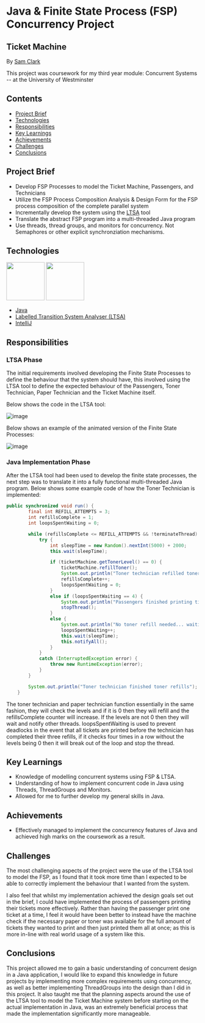 # Java & Finite State Process (FSP) Concurrency Project
## Ticket Machine
By [Sam Clark](https://github.com/SamC95)

This project was coursework for my third year module: Concurrent Systems -- at the University of Westminster 

## Contents
* [Project Brief](https://github.com/SamC95/TicketMachine_JavaConcurrency#project-brief)
* [Technologies](https://github.com/SamC95/TicketMachine_JavaConcurrency#technologies)
* [Responsibilities](https://github.com/SamC95/TicketMachine_JavaConcurrency#responsibilities)
* [Key Learnings](https://github.com/SamC95/TicketMachine_JavaConcurrency#key-learnings)
* [Achievements](https://github.com/SamC95/TicketMachine_JavaConcurrency#achievements)
* [Challenges](https://github.com/SamC95/TicketMachine_JavaConcurrency#challenges)
* [Conclusions](https://github.com/SamC95/TicketMachine_JavaConcurrency#conclusions)

## Project Brief
* Develop FSP Processes to model the Ticket Machine, Passengers, and Technicians
* Utilize the FSP Process Composition Analysis & Design Form for the FSP process composition of the complete parallel system
* Incrementally develop the system using the [LTSA](https://www.doc.ic.ac.uk/ltsa/) tool
* Translate the abstract FSP program into a multi-threaded Java program
* Use threads, thread groups, and monitors for concurrency. Not Semaphores or other explicit synchronziation mechanisms.

## Technologies

<p float="left">
  <img src="https://raw.githubusercontent.com/yurijserrano/Github-Profile-Readme-Logos/042e36c55d4d757621dedc4f03108213fbb57ec4/programming%20languages/java.svg" width="100" />
  <img src="https://raw.githubusercontent.com/yurijserrano/Github-Profile-Readme-Logos/042e36c55d4d757621dedc4f03108213fbb57ec4/ides/intellij.svg" width="100" />
</p>

* [Java](https://dev.java/)
* [Labelled Transition System Analyser (LTSA)](https://www.doc.ic.ac.uk/ltsa/)
* [IntelliJ](https://www.jetbrains.com/idea/)

## Responsibilities

### LTSA Phase

The initial requirements involved developing the Finite State Processes to define the behaviour that the system should have, this involved using the LTSA tool to define the expected behaviour of the Passengers, Toner Technician, Paper Technician and the Ticket Machine itself. 

Below shows the code in the LTSA tool: 

![image](https://github.com/SamC95/TicketMachine_JavaConcurrency/assets/132593571/078ee3d4-fb24-41d2-b59d-b8eb4a98f706)

Below shows an example of the animated version of the Finite State Processes: 

![image](https://github.com/SamC95/TicketMachine_JavaConcurrency/assets/132593571/32918ec3-4dde-4b34-9ba4-838d274b329b)


### Java Implementation Phase

After the LTSA tool had been used to develop the finite state processes, the next step was to translate it into a fully functional multi-threaded Java program. Below shows some example code of how the Toner Technician is implemented: 

```java
public synchronized void run() {
        final int REFILL_ATTEMPTS = 3;
        int refillsComplete = 1;
        int loopsSpentWaiting = 0;

        while (refillsComplete <= REFILL_ATTEMPTS && !terminateThread) {
            try {
                int sleepTime = new Random().nextInt(5000) + 2000;
                this.wait(sleepTime);

                if (ticketMachine.getTonerLevel() == 0) {
                    ticketMachine.refillToner();
                    System.out.println("Toner technician refilled toner (Refill " + refillsComplete + ")");
                    refillsComplete++;
                    loopsSpentWaiting = 0;
                }
                else if (loopsSpentWaiting == 4) {
                    System.out.println("Passengers finished printing tickets, toner refill attempts stopped.");
                    stopThread();
                }
                else {
                    System.out.println("No toner refill needed... waiting.");
                    loopsSpentWaiting++;
                    this.wait(sleepTime);
                    this.notifyAll();
                }
            }
            catch (InterruptedException error) {
                throw new RuntimeException(error);
            }
        }

        System.out.println("Toner technician finished toner refills");
    }
```

The toner technician and paper technician function essentially in the same fashion, they will check the levels and if it is 0 then they will refill and the refillsComplete counter will increase. If the levels are not 0 then they will wait and notify other threads. loopsSpentWaiting is used to prevent deadlocks in the event that all tickets are printed before the technician has completed their three refills, if it checks four times in a row without the levels being 0 then it will break out of the loop and stop the thread.

## Key Learnings

* Knowledge of modelling concurrent systems using FSP & LTSA.
* Understanding of how to implement concurrent code in Java using Threads, ThreadGroups and Monitors.
* Allowed for me to further develop my general skills in Java.

## Achievements

* Effectively managed to implement the concurrency features of Java and achieved high marks on the coursework as a result.

## Challenges

The most challenging aspects of the project were the use of the LTSA tool to model the FSP, as I found that it took more time than I expected to be able to correctly implement the behaviour that I wanted from the system.

I also feel that whilst my implementation achieved the design goals set out in the brief, I could have implemented the process of passengers printing their tickets more effectively. Rather than having the passenger print one ticket at a time, I feel it would have been better to instead have the machine check if the necessary paper or toner was available for the full amount of tickets they wanted to print and then just printed them all at once; as this is more in-line with real world usage of a system like this.

## Conclusions

This project allowed me to gain a basic understanding of concurrent design in a Java application, I would like to expand this knowledge in future projects by implementing more complex requirements using concurrency, as well as better implementing ThreadGroups into the design than I did in this project. It also taught me that the planning aspects around the use of the LTSA tool to model the Ticket Machine system before starting on the actual implementation in Java, was an extremely beneficial process that made the implementation significantly more manageable.
